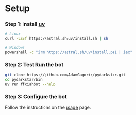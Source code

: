 # Setup

### Step 1: Install [uv][uv]

```bash
# Linux
curl -LsSf https://astral.sh/uv/install.sh | sh
```

```bash
# Windows
powershell -c "irm https://astral.sh/uv/install.ps1 | iex"
```

### Step 2: Test Run the bot

```bash
git clone https://github.com/AdamGagorik/pydarkstar.git
cd pydarkstar/bin
uv run ffxiahbot --help
```

### Step 3: Configure the bot

Follow the instructions on the [usage][USAGE] page.

[uv]: https://docs.astral.sh/uv
[USAGE]: http://adamgagorik.github.io/pydarkstar/generated/usage.html
